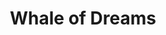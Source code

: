---
title: "Whale of Dreams"
description: "This piece is a journey between worlds. A whale glides through a starry sky as if the ocean were too small for its spirit. Beneath it, snow-covered mountains and rivers that twist like deep thoughts. I wanted to create a scene where the impossible feels natural, where immensity becomes intimate. It’s a visual meditation on freedom, mystery, and the beauty of what needs no explanation."
image: "@assets/projects/8.jpg"
---